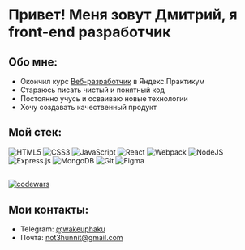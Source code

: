 # Привет! Меня зовут Дмитрий, я front-end разработчик

## Обо мне:
+ Окончил курс [Веб-разработчик](https://practicum.yandex.ru/web/) в Яндекс.Практикум
+ Стараюсь писать чистый и понятный код
+ Постоянно учусь и осваиваю новые технологии
+ Хочу создавать качественный продукт
  
## Мой стек:
![HTML5](https://img.shields.io/badge/html5-%23E34F26.svg?style=for-the-badge&logo=html5&logoColor=white)
![CSS3](https://img.shields.io/badge/css3-%231572B6.svg?style=for-the-badge&logo=css3&logoColor=white)
![JavaScript](https://img.shields.io/badge/javascript-%23323330.svg?style=for-the-badge&logo=javascript&logoColor=%23F7DF1E)
![React](https://img.shields.io/badge/react-%2320232a.svg?style=for-the-badge&logo=react&logoColor=%2361DAFB)
![Webpack](https://img.shields.io/badge/webpack-%238DD6F9.svg?style=for-the-badge&logo=webpack&logoColor=black)
![NodeJS](https://img.shields.io/badge/node.js-6DA55F?style=for-the-badge&logo=node.js&logoColor=white)
![Express.js](https://img.shields.io/badge/express.js-%23404d59.svg?style=for-the-badge&logo=express&logoColor=%2361DAFB)
![MongoDB](https://img.shields.io/badge/MongoDB-%234ea94b.svg?style=for-the-badge&logo=mongodb&logoColor=white)
![Git](https://img.shields.io/badge/git-%23F05033.svg?style=for-the-badge&logo=git&logoColor=white)
![Figma](https://img.shields.io/badge/figma-%23F24E1E.svg?style=for-the-badge&logo=figma&logoColor=white)
##
[![codewars](https://www.codewars.com/users/wakeuphaku/badges/small)](https://www.codewars.com/users/wakeuphaku)

## Мои контакты:
+ Telegram: [@wakeuphaku](https://t.me/wakeuphaku)
+ Почта: not3hunnit@gmail.com

